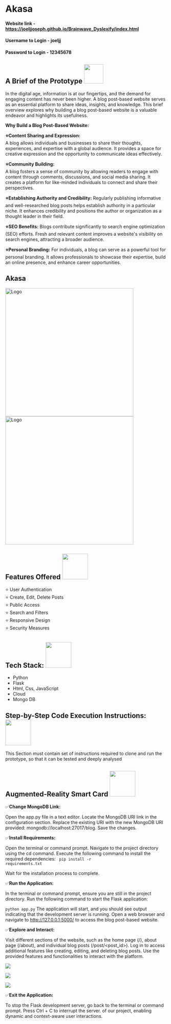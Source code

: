 # Akasa


#### Website link - https://joeljjoseph.github.io/Brainwave_Dyslexify/index.html
#### Username to Login - joeljj
#### Password to Login - 12345678

## A Brief of the Prototype <img src="https://github.com/JoelJJoseph/openAPI_project/assets/72274851/0e38c8a9-99f0-4454-9441-58b724b94dbb" height="60" width="60"> <br>

In the digital age, information is at our fingertips, and the demand for engaging content has never been higher. A blog post-based website serves as an essential platform to share ideas, insights, and knowledge. This brief overview explores why building a blog post-based website is a valuable endeavor and highlights its usefulness.

**Why Build a Blog Post-Based Website:** <br>

**⭐Content Sharing and Expression:** <br>
A blog allows individuals and businesses to share their thoughts, experiences, and expertise with a global audience.
It provides a space for creative expression and the opportunity to communicate ideas effectively.<br>

**⭐Community Building:** <br>
A blog fosters a sense of community by allowing readers to engage with content through comments, discussions, and social media sharing.
It creates a platform for like-minded individuals to connect and share their perspectives. <br>


**⭐Establishing Authority and Credibility:**
Regularly publishing informative and well-researched blog posts helps establish authority in a particular niche.
It enhances credibility and positions the author or organization as a thought leader in their field. <br>


**⭐SEO Benefits:**
Blogs contribute significantly to search engine optimization (SEO) efforts.
Fresh and relevant content improves a website's visibility on search engines, attracting a broader audience. <br>

**⭐Personal Branding:**
For individuals, a blog can serve as a powerful tool for personal branding.
It allows professionals to showcase their expertise, build an online presence, and enhance career opportunities. <br>


<h2>Akasa</h2>

<img src="https://github.com/JoelJJoseph/Akasa/assets/72274851/d883ff2e-3b3c-4a64-9ae9-3f67ad2a9bf9" alt="Logo" height="400">
<img src="https://github.com/JoelJJoseph/Akasa/assets/72274851/6dde68a1-2bdd-4006-8728-a368771ef9c2" alt="Logo" height="400">



## Features Offered <img src="https://github.com/JoelJJoseph/openAPI_project/assets/72274851/a8dc5410-6108-45ec-8b98-650405833d89" height="80" width="80"> <br>
⭐ User Authentication <br>
⭐ Create, Edit, Delete Posts <br>
⭐ Public Access <br>
⭐ Search and Filters <br>
⭐ Responsive Design <br>
⭐ Security Measures <br>


## Tech Stack: <img src="https://github.com/JoelJJoseph/openAPI_project/assets/72274851/1e442ca1-5647-4c7b-872d-6f88729fc623" height="80" width="80"> <br>
* Python
* Flask
* Html, Css, JavaScript
* Cloud 
* Mongo DB
   
## Step-by-Step Code Execution Instructions:<img src="https://github.com/JoelJJoseph/openAPI_project/assets/72274851/a1252cbe-f137-4a87-9fb7-0ab6f7809f8d" height="80" width="80"> <br>

  This Section must contain set of instructions required to clone and run the prototype, so that it can be tested and deeply analysed


## Augmented-Reality Smart Card <img src="https://github.com/JoelJJoseph/openAPI_project/assets/72274851/7a48517e-58ea-480e-8f8c-dc2d916070e3" height="80" width="80"> <br>

✅**Change MongoDB Link:**

Open the app.py file in a text editor.
Locate the MongoDB URI link in the configuration section.
Replace the existing URI with the new MongoDB URI provided: mongodb://localhost:27017/blog.
Save the changes.<br>

✅**Install Requirements:**

Open the terminal or command prompt.
Navigate to the project directory using the cd command.
Execute the following command to install the required dependencies:
<code> pip install -r requirements.txt</code><br>

Wait for the installation process to complete.


✅**Run the Application:**

In the terminal or command prompt, ensure you are still in the project directory.
Run the following command to start the Flask application:

<code>python app.py</code>
The application will start, and you should see output indicating that the development server is running.
Open a web browser and navigate to http://127.0.0.1:5000/ to access the blog post-based website.<br>


✅**Explore and Interact:**

Visit different sections of the website, such as the home page (/), about page (/about), and individual blog posts (/post/<post_id>).
Log in to access additional features like creating, editing, and deleting blog posts.
Use the provided features and functionalities to interact with the platform.<br>


<img src="https://github.com/JoelJJoseph/Akasa/assets/72274851/125660af-82c7-440a-af8b-ce5609ba0373" > <br>

<img src="https://github.com/JoelJJoseph/Akasa/assets/72274851/236c5e46-f873-4ffd-80f8-94ecfbf432b9" > <br>

<img src="https://github.com/JoelJJoseph/Akasa/assets/72274851/dd13c37a-f5fb-4a92-816b-3e36c12db649" > <br>



✅**Exit the Application:**

To stop the Flask development server, go back to the terminal or command prompt.
Press Ctrl + C to interrupt the server.
of our project, enabling dynamic and context-aware user interactions.

